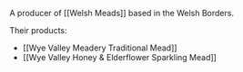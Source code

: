 A producer of [[Welsh Meads]] based in the Welsh Borders.

Their products:

- [[Wye Valley Meadery Traditional Mead]]
- [[Wye Valley Honey & Elderflower Sparkling Mead]]
